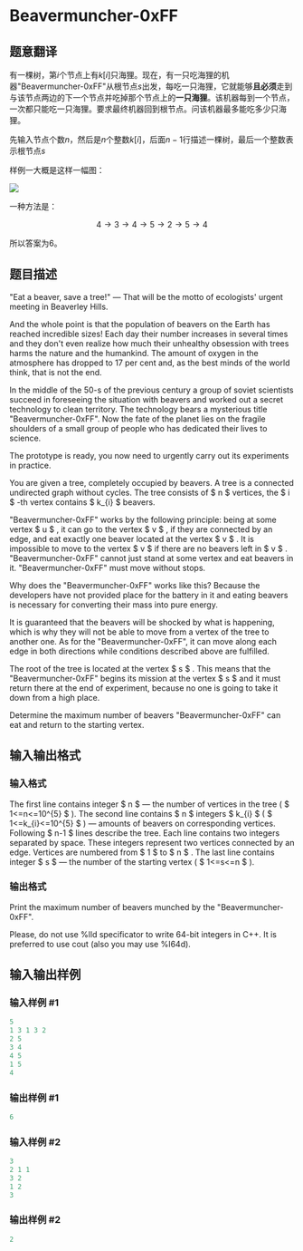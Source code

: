 # Beavermuncher-0xFF

## 题意翻译

有一棵树，第$i$个节点上有$k[i]$只海狸。现在，有一只吃海狸的机器"Beavermuncher-0xFF"从根节点$s$出发，每吃一只海狸，它就能够**且必须**走到与该节点两边的下一个节点并吃掉那个节点上的**一只海狸**。该机器每到一个节点，一次都只能吃一只海狸。要求最终机器回到根节点。问该机器最多能吃多少只海狸。

先输入节点个数$n$，然后是$n$个整数$k[i]$，后面$n-1$行描述一棵树，最后一个整数表示根节点$s$

样例一大概是这样一幅图：

![](https://cdn.luogu.org/upload/pic/45616.png)

一种方法是：

$$4\to 3\to 4\to 5\to 2\to 5\to 4$$

所以答案为$6$。

## 题目描述

"Eat a beaver, save a tree!" — That will be the motto of ecologists' urgent meeting in Beaverley Hills.

And the whole point is that the population of beavers on the Earth has reached incredible sizes! Each day their number increases in several times and they don't even realize how much their unhealthy obsession with trees harms the nature and the humankind. The amount of oxygen in the atmosphere has dropped to 17 per cent and, as the best minds of the world think, that is not the end.

In the middle of the 50-s of the previous century a group of soviet scientists succeed in foreseeing the situation with beavers and worked out a secret technology to clean territory. The technology bears a mysterious title "Beavermuncher-0xFF". Now the fate of the planet lies on the fragile shoulders of a small group of people who has dedicated their lives to science.

The prototype is ready, you now need to urgently carry out its experiments in practice.

You are given a tree, completely occupied by beavers. A tree is a connected undirected graph without cycles. The tree consists of $ n $ vertices, the $ i $ -th vertex contains $ k_{i} $ beavers.

"Beavermuncher-0xFF" works by the following principle: being at some vertex $ u $ , it can go to the vertex $ v $ , if they are connected by an edge, and eat exactly one beaver located at the vertex $ v $ . It is impossible to move to the vertex $ v $ if there are no beavers left in $ v $ . "Beavermuncher-0xFF" cannot just stand at some vertex and eat beavers in it. "Beavermuncher-0xFF" must move without stops.

Why does the "Beavermuncher-0xFF" works like this? Because the developers have not provided place for the battery in it and eating beavers is necessary for converting their mass into pure energy.

It is guaranteed that the beavers will be shocked by what is happening, which is why they will not be able to move from a vertex of the tree to another one. As for the "Beavermuncher-0xFF", it can move along each edge in both directions while conditions described above are fulfilled.

The root of the tree is located at the vertex $ s $ . This means that the "Beavermuncher-0xFF" begins its mission at the vertex $ s $ and it must return there at the end of experiment, because no one is going to take it down from a high place.

Determine the maximum number of beavers "Beavermuncher-0xFF" can eat and return to the starting vertex.

## 输入输出格式

### 输入格式

The first line contains integer $ n $ — the number of vertices in the tree ( $ 1<=n<=10^{5} $ ). The second line contains $ n $ integers $ k_{i} $ ( $ 1<=k_{i}<=10^{5} $ ) — amounts of beavers on corresponding vertices. Following $ n-1 $ lines describe the tree. Each line contains two integers separated by space. These integers represent two vertices connected by an edge. Vertices are numbered from $ 1 $ to $ n $ . The last line contains integer $ s $ — the number of the starting vertex ( $ 1<=s<=n $ ).

### 输出格式

Print the maximum number of beavers munched by the "Beavermuncher-0xFF".

Please, do not use %lld specificator to write 64-bit integers in C++. It is preferred to use cout (also you may use %I64d).

## 输入输出样例

### 输入样例 #1

```cpp
5
1 3 1 3 2
2 5
3 4
4 5
1 5
4

```
### 输出样例 #1

```cpp
6

```
### 输入样例 #2

```cpp
3
2 1 1
3 2
1 2
3

```
### 输出样例 #2

```cpp
2

```
